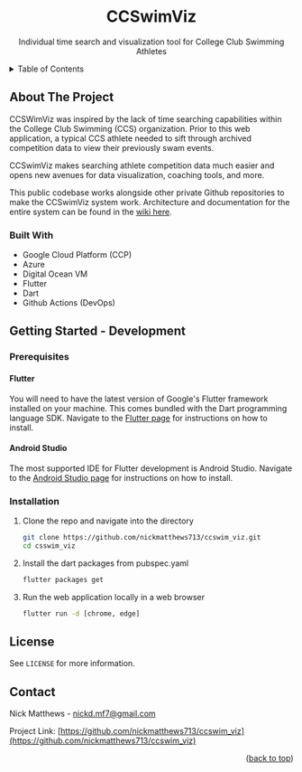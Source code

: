 <!-- PROJECT LOGO -->
<div align="center">
<h1 align="center">CCSwimViz</h1>

  <p align="center">
    Individual time search and visualization tool for College Club Swimming Athletes
  </p>
</div>


<!-- TABLE OF CONTENTS -->
<details>
  <summary>Table of Contents</summary>
  <ol>
    <li>
      <a href="#about-the-project">About The Project</a>
      <ul>
        <li><a href="#built-with">Built With</a></li>
      </ul>
    </li>
    <li>
      <a href="#getting-started">Getting Started</a>
      <ul>
        <li><a href="#prerequisites">Prerequisites</a></li>
        <li><a href="#installation">Installation</a></li>
      </ul>
    </li>
    <li><a href="#usage">Usage</a></li>
    <li><a href="#license">License</a></li>
    <li><a href="#contact">Contact</a></li>
    <li><a href="#acknowledgments">Acknowledgments</a></li>
  </ol>
</details>



<!-- ABOUT THE PROJECT -->
## About The Project

CCSWimViz was inspired by the lack of time searching capabilities within the College Club Swimming (CCS) organization. Prior to this web application, a typical CCS athlete needed to sift through archived competition data to view their previously swam events.

CCSwimViz makes searching athlete competition data much easier and opens new avenues for data visualization, coaching tools, and more.

This public codebase works alongside other private Github repositories to make the CCSwimViz system work. Architecture and documentation for the entire system can be found in the [wiki here](https://github.com/nickmatthews713/ccswim_viz/wiki).

### Built With

* Google Cloud Platform (CCP)
* Azure
* Digital Ocean VM
* Flutter
* Dart
* Github Actions (DevOps)


<!-- GETTING STARTED -->
## Getting Started - Development

### Prerequisites

#### Flutter
You will need to have the latest version of Google's Flutter framework installed on your machine. This comes bundled with the Dart programming language SDK. Navigate to the [Flutter page](https://docs.flutter.dev/get-started/install) for instructions on how to install.

#### Android Studio
The most supported IDE for Flutter development is Android Studio. Navigate to the [Android Studio page](https://developer.android.com/studio/install) for instructions on how to install.

### Installation

1. Clone the repo and navigate into the directory
   ```sh
   git clone https://github.com/nickmatthews713/ccswim_viz.git
   cd csswim_viz
   ```
3. Install the dart packages from pubspec.yaml
   ```sh
   flutter packages get
   ```
4. Run the web application locally in a web browser
   ```sh
   flutter run -d [chrome, edge]
   ```

<!-- LICENSE -->
## License

See `LICENSE` for more information.


<!-- CONTACT -->
## Contact

Nick Matthews - nickd.mf7@gmail.com  

Project Link: [https://github.com/nickmatthews713/ccswim_viz](https://github.com/nickmatthews713/ccswim_viz)

<p align="right">(<a href="#top">back to top</a>)</p>
